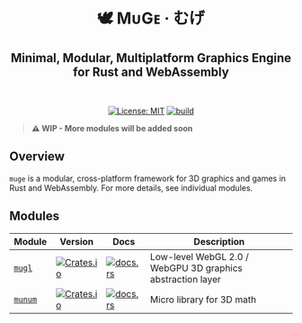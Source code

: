 <h1 align="center">🕊 MᴜGᴇ · むげ</h1>
<h2 align="center">Minimal, Modular, Multiplatform Graphics Engine for Rust and WebAssembly</h2>
<br />
<p align="center">
  <a href="./LICENSE"><img src="https://img.shields.io/badge/License-MIT-yellow.svg" alt="License: MIT" /></a> 
  <a href="https://github.com/andykswong/muge/actions"><img src="https://github.com/andykswong/muge/workflows/Rust/badge.svg" alt="build" /></a>
</p>

> **⚠ WIP - More modules will be added soon**

## Overview
`muge` is a modular, cross-platform framework for 3D graphics and games in Rust and WebAssembly. For more details, see individual modules.

## Modules
|Module|Version|Docs|Description|
|------|-------|----|-----------|
|[`mugl`](./crates/mugl)|[![Crates.io](https://img.shields.io/crates/v/mugl)](https://crates.io/crates/mugl)|[![docs.rs](https://img.shields.io/docsrs/mugl)](https://docs.rs/mugl)|Low-level WebGL 2.0 / WebGPU 3D graphics abstraction layer|
|[`munum`](./crates/munum)|[![Crates.io](https://img.shields.io/crates/v/munum)](https://crates.io/crates/munum)|[![docs.rs](https://img.shields.io/docsrs/munum)](https://docs.rs/munum)|Micro library for 3D math

